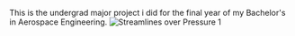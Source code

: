 This is the undergrad major project i did for the final year of my Bachelor's in Aerospace Engineering. 
![Streamlines over Pressure 1](https://github.com/user-attachments/assets/c47a8cdd-3003-4411-9ca2-6b7f634a20ad)
